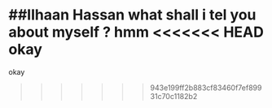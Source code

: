 ##Ilhaan Hassan
what shall i tel you about myself ? hmm
<<<<<<< HEAD
okay
=======
okay
>>>>>>> 943e199ff2b883cf83460f7ef89931c70c1182b2
